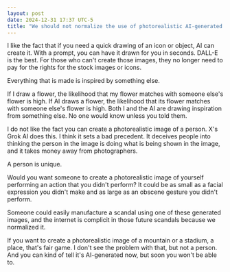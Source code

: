 ```yaml
---
layout: post
date: 2024-12-31 17:37 UTC-5
title: "We should not normalize the use of photorealistic AI-generated images of people"
---
```


I like the fact that if you need a quick drawing of an icon or object, AI can create it. With a prompt, you can have it drawn for you in seconds. DALL-E is the best. For those who can't create those images, they no longer need to pay for the rights for the stock images or icons.

Everything that is made is inspired by something else. 

If I draw a flower, the likelihood that my flower matches with someone else's flower is high. If AI draws a flower, the likelihood that its flower matches with someone else's flower is high. Both I and the AI are drawing inspiration from something else. No one would know unless you told them.

I do not like the fact you can create a photorealistic image of a person. X's Grok AI does this. I think it sets a bad precedent. It deceives people into thinking the person in the image is doing what is being shown in the image, and it takes money away from photographers.

A person is unique.

Would you want someone to create a photorealistic image of yourself performing an action that you didn't perform? It could be as small as a facial expression you didn't make and as large as an obscene gesture you didn't perform.

Someone could easily manufacture a scandal using one of these generated images, and the internet is complicit in those future scandals because we normalized it. 

If you want to create a photorealistic image of a mountain or a stadium, a place, that's fair game. I don't see the problem with that, but not a person. And you can kind of tell it's AI-generated now, but soon you won't be able to.